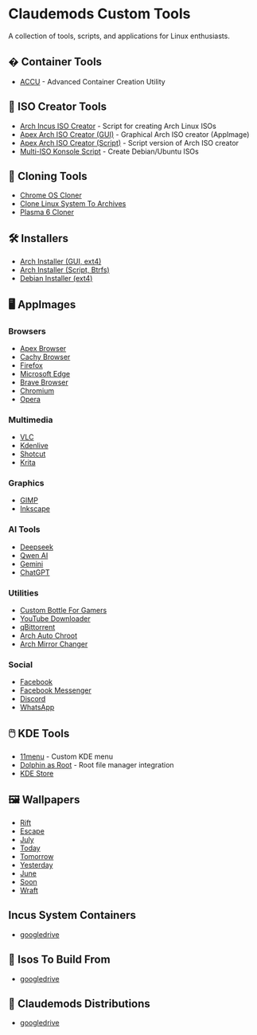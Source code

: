 # Claudemods Custom Tools

A collection of tools, scripts, and applications for Linux enthusiasts.

## � Container Tools
- [ACCU](https://github.com/claudemods/ACCU) - Advanced Container Creation Utility

## 📀 ISO Creator Tools
- [Arch Incus ISO Creator](https://github.com/claudemods/Arch-Incus-Iso-Creator-Script) - Script for creating Arch Linux ISOs
- [Apex Arch ISO Creator (GUI)](https://github.com/claudemods/ApexArchIsoCreatorGuiAppImage) - Graphical Arch ISO creator (AppImage)
- [Apex Arch ISO Creator (Script)](https://github.com/claudemods/ApexArchIsoCreatorScriptAppImage) - Script version of Arch ISO creator
- [Multi-ISO Konsole Script](https://github.com/claudemods/claudemods-multi-iso-konsole-script) - Create Debian/Ubuntu ISOs

## 💾 Cloning Tools
- [Chrome OS Cloner](https://github.com/claudemods/claudemods-chromeoscloner)
- [Clone Linux System To Archives](https://github.com/claudemods/CS2A)
- [Plasma 6 Cloner](https://github.com/claudemods/plasma6cloner)

## 🛠️ Installers
- [Arch Installer (GUI, ext4)](https://github.com/claudemods/ApexArchInstallerAppImage)
- [Arch Installer (Script, Btrfs)](https://github.com/claudemods/Apex-InstallerBtrfs)
- [Debian Installer (ext4)](https://github.com/claudemods/claudemods-DebianInstaller)

## 🖥️ AppImages
### Browsers
- [Apex Browser](https://github.com/claudemods/ApexBrowserAppImage)
- [Cachy Browser](https://github.com/claudemods/CachyBrowserAppImage)
- [Firefox](https://github.com/claudemods/FireFoxAppImage)
- [Microsoft Edge](https://github.com/claudemods/MicroSoftEdgeAppImage)
- [Brave Browser](https://github.com/claudemods/BraveBrowserAppImage)
- [Chromium](https://github.com/claudemods/ChromiumAppImage)
- [Opera](https://github.com/claudemods/OperaAppImage)

### Multimedia
- [VLC](https://github.com/claudemods/VlcAppImage)
- [Kdenlive](https://www.pling.com/p/2259804)
- [Shotcut](https://www.pling.com/p/2259392)
- [Krita](https://www.pling.com/p/2259793)

### Graphics
- [GIMP](https://github.com/claudemods/GimpAppImage)
- [Inkscape](https://github.com/claudemods/InkscapeAppImage)

### AI Tools
- [Deepseek](https://github.com/claudemods/DeepSeekAppImage)
- [Qwen AI](https://github.com/claudemods/QwenAiAppimage)
- [Gemini](https://github.com/claudemods/GeminiAppImage)
- [ChatGPT](https://github.com/claudemods/ChatGptAppImage)

### Utilities
- [Custom Bottle For Gamers](https://github.com/claudemods/Custom-Bottle-For-Gamers)
- [YouTube Downloader](https://github.com/claudemods/YoutubeAndDownloader)
- [qBittorrent](https://www.pling.com/p/2259406)
- [Arch Auto Chroot](https://github.com/claudemods/AutoArchChrootQt6Appimage)
- [Arch Mirror Changer](https://github.com/claudemods/ArchMirrorChanger)

### Social
- [Facebook](https://www.pling.com/p/2195889)
- [Facebook Messenger](https://www.pling.com/p/2195882)
- [Discord](https://github.com/claudemods/DiscordAppImage)
- [WhatsApp](https://www.pling.com/p/2195838)

## 🖱️ KDE Tools
- [11menu](https://github.com/claudemods/11menu) - Custom KDE menu
- [Dolphin as Root](https://github.com/claudemods/Dolphin-As-Root-Plasma-5-and-Plasma-6) - Root file manager integration
- [KDE Store](https://www.pling.com/p/2195815)

## 🖼️ Wallpapers
- [Rift](https://www.pling.com/p/2284610/)
- [Escape](https://www.pling.com/p/2284618/)
- [July](https://www.pling.com/p/2284615/)
- [Today](https://www.pling.com/p/2284611/)
- [Tomorrow](https://www.pling.com/p/2284612/)
- [Yesterday](https://www.pling.com/p/2284613/)
- [June](https://www.pling.com/p/2284614/)
- [Soon](https://www.pling.com/p/2284616/)
- [Wraft](https://www.pling.com/p/2284617/)

## Incus System Containers
- [googledrive](https://drive.google.com/drive/folders/1-6eOluk8Zws0PhXDHFea_qMYayjwUopB)

## 📀 Isos To Build From
- [googledrive](https://drive.google.com/drive/folders/1rm-s7avP_G9NkhXK0tKkTh1a_UJ6YIYl)


## 📀 Claudemods Distributions
- [googledrive](https://drive.google.com/drive/folders/1PsEbYVgRC8RP8SX7nfJle6CM4OjeK9HJ)

